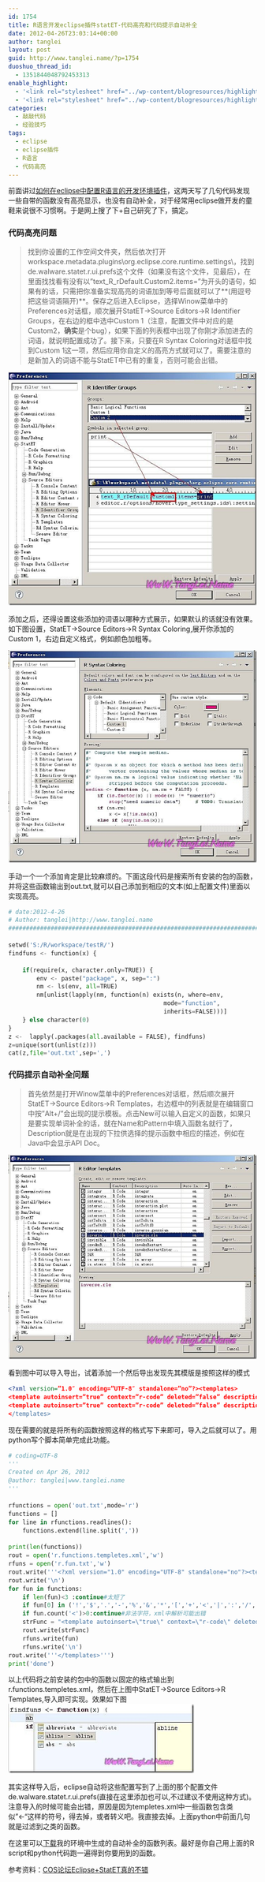 ```yaml
---
id: 1754
title: R语言开发eclipse插件statET-代码高亮和代码提示自动补全
date: 2012-04-26T23:03:14+00:00
author: tanglei
layout: post
guid: http://www.tanglei.name/?p=1754
duoshuo_thread_id:
  - 1351844048792453313
enable_highlight:
  - '<link rel="stylesheet" href="../wp-content/blogresources/highlightconfig/highlight.default.min.css"><script src="../wp-content/blogresources/highlightconfig/jquery-2.1.4.min.js"></script><script src="../wp-content/blogresources/highlightconfig/enable_highlight.js"></script>'
  - '<link rel="stylesheet" href="../wp-content/blogresources/highlightconfig/highlight.default.min.css"><script src="../wp-content/blogresources/highlightconfig/jquery-2.1.4.min.js"></script><script src="../wp-content/blogresources/highlightconfig/enable_highlight.js"></script>'
categories:
  - 敲敲代码
  - 经验技巧
tags:
  - eclipse
  - eclipse插件
  - R语言
  - 代码高亮
---
```

前面讲过<a href="/blog/how-to-use-eclipse-to-program-in-r.html" target="_blank">如何在eclipse中配置R语言的开发环境插件</a>，这两天写了几句代码发现一些自带的函数没有高亮显示，也没有自动补全，对于经常用eclipse做开发的童鞋来说很不习惯啊。于是网上搜了下+自己研究了下，搞定。

### 代码高亮问题

> 找到你设置的工作空间文件夹，然后依次打开workspace\.metadata\.plugins\org.eclipse.core.runtime\.settings\，找到de.walware.statet.r.ui.prefs这个文件（如果没有这个文件，见最后），在里面找找看有没有以&#8221;text\_R\_rDefault.Custom2.items=&#8221;为开头的语句，如果有的话，只需把你准备实现高亮的词语加到等号后面就可以了**(用逗号把这些词语隔开)**。保存之后进入Eclipse，选择Winow菜单中的Preferences对话框，顺次展开StatET->Source Editors->R Identifier Groups，在右边的框中选中Custom 1（注意，配置文件中对应的是Custom2，**确实**是个bug），如果下面的列表框中出现了你刚才添加进去的词语，就说明配置成功了。接下来，只要在R Syntax Coloring对话框中找到Custom 1这一项，然后应用你自定义的高亮方式就可以了。需要注意的是新加入的词语不能与StatET中已有的重复，否则可能会出错。

[<img style="border-bottom: 0px; border-left: 0px; display: inline; border-top: 0px; border-right: 0px" title="de.walware.statet.r.ui.prefs.-bug" border="0" alt="de.walware.statet.r.ui.prefs.-bug" src="/wp-content/uploads/2012/04/de.walware.statet.r.ui_.prefs_.bug_thumb.jpg"  />](/wp-content/uploads/2012/04/de.walware.statet.r.ui_.prefs_.bug_.jpg) 

添加之后，还得设置这些添加的词语以哪种方式展示，如果默认的话就没有效果。如下图设置，StatET->Source Editors->R Syntax Coloring,展开你添加的Custom 1，右边自定义格式，例如颜色加粗等。

[<img style="border-bottom: 0px; border-left: 0px; display: inline; border-top: 0px; border-right: 0px" title="R syntax color" border="0" alt="R syntax color" src="/wp-content/uploads/2012/04/Rsyntaxcolor_thumb.jpg"  />](/wp-content/uploads/2012/04/Rsyntaxcolor.jpg) 

手动一个一个添加肯定是比较麻烦的。下面这段代码是搜索所有安装的包的函数，并将这些函数输出到out.txt,就可以自己添加到相应的文本(如上配置文件)里面以实现高亮。

```python
# date:2012-4-26
# Author: tanglei|http://www.tanglei.name
###############################################################################

setwd('S:/R/workspace/testR/')
findfuns <- function(x) {
	
	if(require(x, character.only=TRUE)) {
		env <- paste("package", x, sep=":")
		nm <- ls(env, all=TRUE)
		nm[unlist(lapply(nm, function(n) exists(n, where=env,
											mode="function",
											inherits=FALSE)))]
	} else character(0)
}
z <-  lapply(.packages(all.available = FALSE), findfuns)
z=unique(sort(unlist(z)))
cat(z,file='out.txt',sep=',')
```

### 代码提示自动补全问题

> 首先依然是打开Winow菜单中的Preferences对话框，然后顺次展开StatET->Source Editors->R Templates，右边框中的列表就是在编辑窗口中按&#8221;Alt+/&#8221;会出现的提示模板。点击New可以输入自定义的函数，如果只是要实现单词补全的话，就在Name和Pattern中填入函数名就行了，Description就是在出现的下拉供选择的提示函数中相应的描述，例如在Java中会显示API Doc。

[<img style="border-bottom: 0px; border-left: 0px; display: inline; border-top: 0px; border-right: 0px" title="R word completion" border="0" alt="R word completion" src="/wp-content/uploads/2012/04/Rwordcompletion_thumb.jpg"  />](/wp-content/uploads/2012/04/Rwordcompletion.jpg) 

看到图中可以导入导出，试着添加一个然后导出发现先其模版是按照这样的模式

```xml
<?xml version=”1.0″ encoding=”UTF-8″ standalone=”no”?><templates>
<template autoinsert=”true” context=”r-code” deleted=”false” description=”apply” enabled=”true” name=”apply”>apply</template> 
<template autoinsert=”true” context=”r-code” deleted=”false” description=”" enabled=”true” name=”cbind”>cbind</template>
</templates>
```

现在需要的就是将所有的函数按照这样的格式写下来即可，导入之后就可以了。用python写个脚本简单完成此功能。

```python
# coding=UTF-8
'''
Created on Apr 26, 2012
@author: tanglei|www.tanglei.name
'''

rfunctions = open('out.txt',mode='r')
functions = []
for line in rfunctions.readlines():
    functions.extend(line.split(','))
    
print(len(functions))
rout = open('r.functions.templetes.xml','w')
rfuns = open('r.fun.txt','w')
rout.write('''<?xml version="1.0" encoding="UTF-8" standalone="no"?><templates>''')
rout.write('\n')
for fun in functions:
    if len(fun)<3 :continue#太短了
    if fun[0] in ('!','$','.','-','%','&','*','[','+','<','|',':','/','@','<','>') :continue#生成的函数可能以这些开头，过滤掉
    if fun.count('<')>0:continue#非法字符，xml中解析可能出错
    strFunc = "<template autoinsert=\"true\" context=\"r-code\" deleted=\"false\" description=\""+str(fun)+"   http://www.tanglei.name,You can modify this sentence by replacing them in the templetes.xml\" enabled=\"true\" name=\""+str(fun)+"\">"+str(fun)+"</template>\n"
    rout.write(strFunc)
    rfuns.write(fun)
    rfuns.write('\n')
rout.write('''</templates>''')
print('done')
```

以上代码将之前安装的包中的函数以固定的格式输出到r.functions.templetes.xml，然后在上图中StatET->Source Editors->R Templates,导入即可实现。效果如下图  
[<img style="border-bottom: 0px; border-left: 0px; display: inline; border-top: 0px; border-right: 0px" title="R word completion-1" border="0" alt="R word completion-1" src="/wp-content/uploads/2012/04/Rwordcompletion1_thumb.jpg"  />](/wp-content/uploads/2012/04/Rwordcompletion1.jpg) 

其实这样导入后，eclipse自动将这些配置写到了上面的那个配置文件de.walware.statet.r.ui.prefs(直接在这里添加也可以,不过建议不使用这种方式)。注意导入的时候可能会出错，原因是因为templetes.xml中一些函数包含类似”<-“这样的符号，得去掉，或者转义吧。我直接去掉。上面python中前面几句就是过滤到之类的函数。

在这里可以<a href="/wp-content/blogresources/r.functions.templetes.xml" target="_blank">下载</a>我的环境中生成的自动补全的函数列表。最好是你自己用上面的R script和python代码跑一遍得到你要用到的函数。

参考资料：<a href="http://cos.name/cn/topic/12136" target="_blank">COS论坛Eclipse+StatET真的不错</a>
